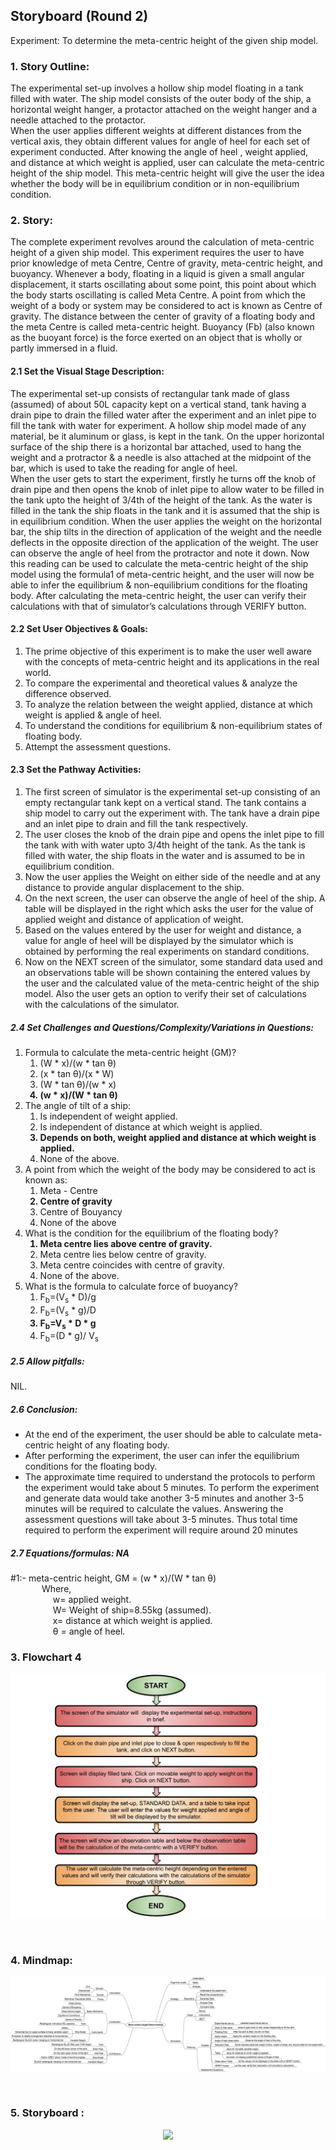 ## Storyboard (Round 2)


Experiment: To determine the meta-centric height of the given ship model.

### 1. Story Outline:

The experimental set-up involves a hollow ship model floating in a tank filled with water. The ship model consists of the outer body of the ship, a horizontal weight hanger, a protactor attached on the weight hanger and a needle attached to the protactor. <br>
When the user applies different weights at different distances from the vertical axis, they obtain different values for angle of heel for each set of experiment conducted. After knowing the angle of heel , weight applied, and distance at which weight is applied, user can calculate the meta-centric height of the ship model. This meta-centric height will give the user the idea whether the body will be in equilibrium condition or in non-equilibrium condition.


### 2. Story:

The complete experiment revolves around the calculation of meta-centric height of a given ship model. This experiment requires the user to have prior knowledge of meta Centre, Centre of gravity, meta-centric height, and buoyancy. Whenever a body, floating in a liquid is given a small angular displacement, it starts oscillating about some point, this point about which the body starts oscillating is called Meta Centre. A point from which the weight of a body or system may be considered to act is known as Centre of gravity. The distance between the center of gravity of a floating body and the meta Centre is called meta-centric height. Buoyancy (Fb) (also known as the buoyant force) is the force exerted on an object that is wholly or partly immersed in a fluid.

#### 2.1 Set the Visual Stage Description:
The experimental set-up consists of rectangular tank made of glass (assumed) of about 50L capacity kept on a vertical stand, tank having a drain pipe to drain the filled water after the experiment and an inlet pipe to fill the tank with water for experiment. A hollow ship model made of any material, be it aluminum or glass, is kept in the tank. On the upper horizontal surface of the ship there is a horizontal bar attached, used to hang the weight and a protractor & a needle is also attached at the midpoint of the bar, which is used to take the reading for angle of heel.<br>
When the user gets to start the experiment, firstly he turns off the knob of drain pipe and then opens the knob of inlet pipe to allow water to be filled in the tank upto the height of 3/4th of the height of the tank. As the water is filled in the tank the ship floats in the tank and it is assumed that the ship is in equilibrium condition. When the user applies the weight on the horizontal bar, the ship tilts in the direction of application of the weight and the needle deflects in the opposite direction of the application of the weight.
The user can observe the angle of heel from the protractor and note it down. Now this reading can be used to calculate the meta-centric height of the ship model using the formula1 of meta-centric height, and the user will now be able to infer the equilibrium & non-equilibrium conditions for the floating body. After calculating the meta-centric height, the user can verify their calculations with that of simulator’s calculations through VERIFY button.


#### 2.2 Set User Objectives & Goals:
1.	The prime objective of this experiment is to make the user well aware with the concepts of meta-centric height and its applications in the  real world.<br>
2.	To compare the experimental and theoretical values & analyze the difference observed.<br>
3.	To analyze the relation between the weight applied, distance at which weight is applied & angle of heel.<br>
4.	To understand the conditions for equilibrium & non-equilibrium states of floating body.<br>
5.	Attempt the assessment questions.


#### 2.3 Set the Pathway Activities:

<ol><li>The first screen of simulator is the experimental set-up consisting of an empty rectangular tank kept on a vertical stand. The tank contains a ship model to carry out the experiment with. The tank have a drain pipe and an inlet pipe to drain and fill the tank respectively.
</li>
<li>The user closes the knob of the drain pipe and opens the inlet pipe to fill the tank with with water upto 3/4th height of the tank. As the tank is filled with water, the ship floats in the water and is assumed to be in equilibrium condition.</li>
<li>Now the user applies the Weight on either side of the needle and at any distance to provide angular displacement to the ship.</li>
<li>On the next screen, the user can observe the angle of heel of the ship. A table will be displayed in the right which asks the user for the value of applied weight and distance of application of weight.</li>
<li>Based on the values entered by the user for weight and distance, a value for angle of heel will be displayed by the simulator which is obtained by performing the real experiments on standard conditions.</li>
<li>Now on the NEXT screen of the simulator, some standard data used and an observations table will be shown containing the entered values by the user and the calculated value of the meta-centric height of the ship model. Also the user gets an option to verify their set of calculations with the calculations of the simulator.</li></ol>


##### 2.4 Set Challenges and Questions/Complexity/Variations in Questions:

<ol>
<li>Formula to calculate the meta-centric height (GM)?
<ol><li>(W * x)/(w * tan &theta;)</li>
<li>(x * tan &theta;)/(x * W)</li>
<li>(W * tan &theta;)/(w * x)</li>
<b><li>(w * x)/(W * tan &theta;)</li></b></ol>
</li>
<li>The angle of tilt of a ship:
<ol><li>Is independent of weight applied.</li>
<li>Is independent of distance at which weight is applied.</li>
<b><li>Depends on both, weight applied and distance at which weight is applied.</li></b>
<li>None of the above.</li></ol></li>
<li>A point from which the  weight of the body may be considered to act is known as:
<ol><li>Meta - Centre</li>
<b><li>Centre of gravity</li></b>
<li>Centre of  Bouyancy</li>
<li>None of the above</li></ol></li>
<li>What is the condition for the equilibrium of the floating body?
<ol><b><li>Meta centre lies above centre of gravity.</li></b>
<li>Meta centre lies below centre of gravity.</li>
<li>Meta centre coincides with centre of gravity.</li>
<li>None of the above.</li></ol></li>
<li>What is the formula to calculate force of buoyancy?
<ol><li>F<sub>b</sub>=(V<sub>s</sub> * D)/g</li>
<li>F<sub>b</sub>=(V<sub>s</sub> * g)/D</li>
<b><li>F<sub>b</sub>=V<sub>s</sub> * D * g</li></b>
<li>F<sub>b</sub>=(D * g)/ V<sub>s</sub></li></ol></li>
</ol>


##### 2.5 Allow pitfalls:
NIL.

##### 2.6 Conclusion:
<ul><li>At the end of the experiment, the user should be able to calculate meta-centric height of any floating body.</li>
<li>After performing the experiment, the user can infer the equilibrium conditions for the floating body.</li>
<li>The approximate time required to understand the protocols to perform the experiment would take about 5 minutes. To perform the experiment and generate data would take another 3-5 minutes and another 3-5 minutes will be required to calculate the values. Answering the assessment questions will take about 3-5 minutes. Thus total time required to perform the experiment will require around 20 minutes</li></ul>


##### 2.7 Equations/formulas: NA
#1:- meta-centric height, GM = (w * x)/(W * tan &theta;)<br>
&emsp; &emsp; &emsp;Where, <br>
&emsp; &emsp; &emsp; &emsp;w= applied weight.<br>
&emsp; &emsp; &emsp; &emsp;W= Weight of ship=8.55kg (assumed).<br>
&emsp; &emsp; &emsp; &emsp;x= distance at which weight is applied.<br>
&emsp; &emsp; &emsp; &emsp;&theta; = angle of heel.<br>



### 3. Flowchart 4
<p align="center">
  <img src="flowchart/flowchart.png"/><br>
</p>
<br>

### 4. Mindmap:
<p align="center">
<img src="mindmap/mindmap.png"/><br>
</p>
<br>

### 5. Storyboard :
<p align="center">
<img src="storyboard/storyboard.png"/><br>
</p>

